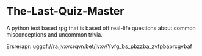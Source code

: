 # The-Last-Quiz-Master
A python text based rpg that is based off real-life questions about common misconceptions and uncommon trivia.

Ersrerapr:
uggcf://ra.jvxvcrqvn.bet/jvxv/Yvfg_bs_pbzzba_zvfpbaprcgvbaf
